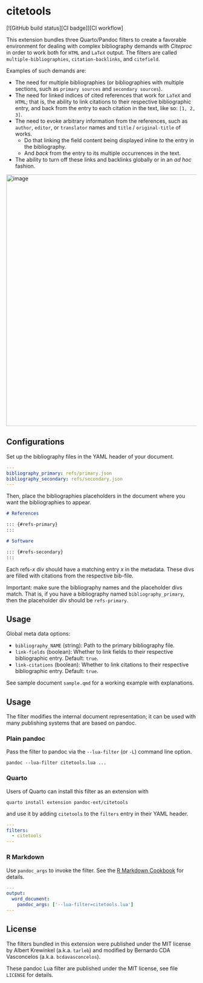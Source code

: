 # citetools

[![GitHub build status][CI badge]][CI workflow]

This extension bundles three Quarto/Pandoc filters to create a favorable environment for dealing with complex bibliography demands with *Citeproc* in order to work both for `HTML` and `LaTeX` output. The filters are called `multiple-bibliographies`, `citation-backlinks`, and `citefield`.


Examples of such demands are:

- The need for multiple bibliographies (or bibliographies with multiple sections, such as `primary sources` and `secondary sources`).
- The need for linked indices of cited references that work for `LaTeX` and `HTML`; that is, the ability to link citations to their respective bibliographic entry, and back from the entry to each citation in the text, like so: `[1, 2, 3]`.
- The need to evoke arbitrary information from the references, such as `author`, `editor`, or `translator` names and `title` / `original-title` of works. 
  - Do that linking the field content being displayed inline *to* the entry in the bibliography.
  - And *back* from the entry to its multiple occurrences in the text.
- The ability to turn off these links and backlinks globally or in an *ad hoc* fashion.


<img width="665" alt="image" src="https://user-images.githubusercontent.com/35749099/226091195-7b27f8a7-c802-4cbb-bac9-81265b7aed45.png">



## Configurations

Set up the bibliography files in the YAML header of your document.


```yaml
---
bibliography_primary: refs/primary.json
bibliography_secondary: refs/secondary.json
---
```

Then, place the bibliographies placeholders in the document where you want the bibliographies to appear.

``` markdown
# References

::: {#refs-primary}
:::

# Software

::: {#refs-secondary}
:::
```

Each refs-*x* div should have a matching entry *x* in the
metadata. These divs are filled with citations from the respective
bib-file.

Important: make sure the bibliography names and the placeholder divs match. That is, if you have a bibliography named `bibliography_primary`, then the placeholder div should be `refs-primary`.

## Usage

Global meta data options:

- `bibliography_NAME` (string): Path to the primary bibliography file.
- `link-fields` (boolean): Whether to link fields to their respective bibliographic entry. Default: `true`.
- `link-citations` (boolean): Whether to link citations to their respective bibliographic entry. Default: `true`.


See sample document `sample.qmd` for a working example with explanations.


Usage
------------------------------------------------------------------

The filter modifies the internal document representation; it can
be used with many publishing systems that are based on pandoc.

### Plain pandoc

Pass the filter to pandoc via the `--lua-filter` (or `-L`) command
line option.

    pandoc --lua-filter citetools.lua ...

### Quarto

Users of Quarto can install this filter as an extension with

    quarto install extension pandoc-ext/citetools

and use it by adding `citetools` to the `filters` entry
in their YAML header.

``` yaml
---
filters:
  - citetools
---
```

### R Markdown

Use `pandoc_args` to invoke the filter. See the [R Markdown
Cookbook](https://bookdown.org/yihui/rmarkdown-cookbook/lua-filters.html)
for details.

``` yaml
---
output:
  word_document:
    pandoc_args: ['--lua-filter=citetools.lua']
---
```

License
------------------------------------------------------------------
The filters bundled in this extension were published under the MIT license by Albert Krewinkel (a.k.a. `tarleb`) and modified by Bernardo CDA Vasconcelos (a.k.a. `bcdavasconcelos`).

These pandoc Lua filter are published under the MIT license, see
file `LICENSE` for details.
